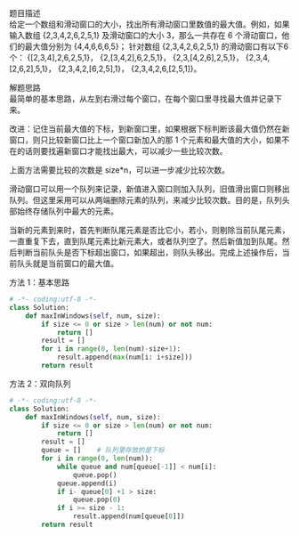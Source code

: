 
题目描述  
给定一个数组和滑动窗口的大小，找出所有滑动窗口里数值的最大值。例如，如果输入数组 {2,3,4,2,6,2,5,1} 及滑动窗口的大小 3，那么一共存在 6 个滑动窗口，他们的最大值分别为 {4,4,6,6,6,5}； 针对数组 {2,3,4,2,6,2,5,1} 的滑动窗口有以下6个： {\[2,3,4],2,6,2,5,1}， {2,\[3,4,2],6,2,5,1}， {2,3,\[4,2,6],2,5,1}， {2,3,4,\[2,6,2],5,1}， {2,3,4,2,\[6,2,5],1}， {2,3,4,2,6,\[2,5,1]}。  

解题思路  
最简单的基本思路，从左到右滑过每个窗口，在每个窗口里寻找最大值并记录下来。  

改进：记住当前最大值的下标，到新窗口里，如果根据下标判断该最大值仍然在新窗口，则只比较新窗口比上一个窗口新加入的那 1 个元素和最大值的大小，如果不在的话则要找遍新窗口才能找出最大，可以减少一些比较次数。

上面方法需要比较的次数是 size\*n，可以进一步减少比较次数。  

滑动窗口可以用一个队列来记录，新值进入窗口则加入队列，旧值滑出窗口则移出队列。但这里采用可以从两端删除元素的队列，来减少比较次数。目的是，队列头部始终存储队列中最大的元素。  

当新的元素到来时，首先判断队尾元素是否比它小，若小，则剔除当前队尾元素，一直重复下去，直到队尾元素比新元素大，或者队列空了。然后新值加到队尾。然后判断当前队头是否下标超出窗口，如果超出，则队头移出。完成上述操作后，当前队头就是当前窗口的最大值。  


方法 1：基本思路  

```python 
# -*- coding:utf-8 -*-
class Solution:
    def maxInWindows(self, num, size):
        if size <= 0 or size > len(num) or not num:
            return []
        result = []  
        for i in range(0, len(num)-size+1):
            result.append(max(num[i: i+size])) 
        return result 
```


方法 2：双向队列  

```python 
# -*- coding:utf-8 -*-
class Solution:
    def maxInWindows(self, num, size):
        if size <= 0 or size > len(num) or not num:
            return []
        result = []
        queue = []    # 队列里存放的是下标  
        for i in range(0, len(num)):
            while queue and num[queue[-1]] < num[i]:
                queue.pop() 
            queue.append(i)
            if i- queue[0] +1 > size:
                queue.pop(0) 
            if i >= size - 1:
                result.append(num[queue[0]]) 
        return result 
```
